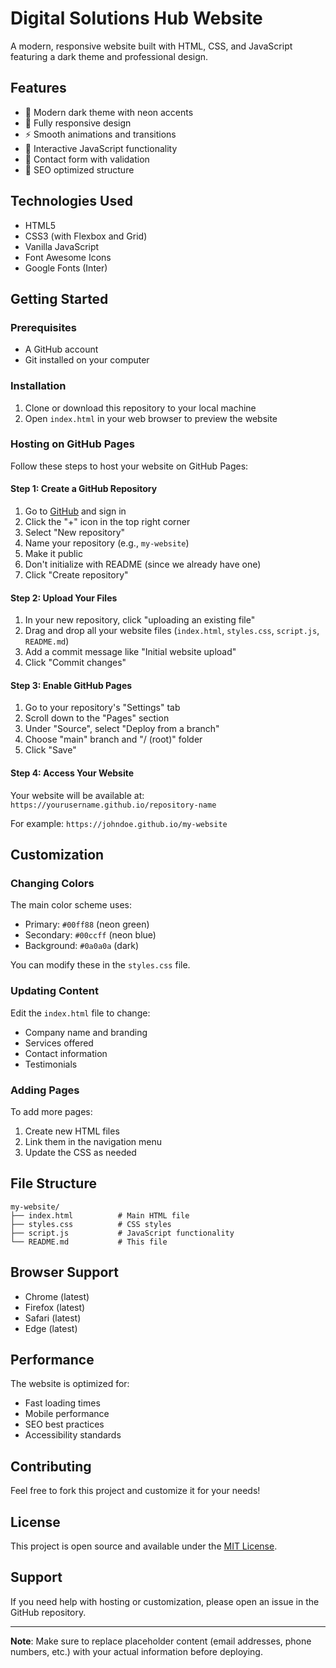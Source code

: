 # Digital Solutions Hub Website

A modern, responsive website built with HTML, CSS, and JavaScript featuring a dark theme and professional design.

## Features

- 🎨 Modern dark theme with neon accents
- 📱 Fully responsive design
- ⚡ Smooth animations and transitions
- 🔧 Interactive JavaScript functionality
- 📧 Contact form with validation
- 🎯 SEO optimized structure

## Technologies Used

- HTML5
- CSS3 (with Flexbox and Grid)
- Vanilla JavaScript
- Font Awesome Icons
- Google Fonts (Inter)

## Getting Started

### Prerequisites

- A GitHub account
- Git installed on your computer

### Installation

1. Clone or download this repository to your local machine
2. Open `index.html` in your web browser to preview the website

### Hosting on GitHub Pages

Follow these steps to host your website on GitHub Pages:

#### Step 1: Create a GitHub Repository

1. Go to [GitHub](https://github.com) and sign in
2. Click the "+" icon in the top right corner
3. Select "New repository"
4. Name your repository (e.g., `my-website`)
5. Make it public
6. Don't initialize with README (since we already have one)
7. Click "Create repository"

#### Step 2: Upload Your Files

1. In your new repository, click "uploading an existing file"
2. Drag and drop all your website files (`index.html`, `styles.css`, `script.js`, `README.md`)
3. Add a commit message like "Initial website upload"
4. Click "Commit changes"

#### Step 3: Enable GitHub Pages

1. Go to your repository's "Settings" tab
2. Scroll down to the "Pages" section
3. Under "Source", select "Deploy from a branch"
4. Choose "main" branch and "/ (root)" folder
5. Click "Save"

#### Step 4: Access Your Website

Your website will be available at:
`https://yourusername.github.io/repository-name`

For example: `https://johndoe.github.io/my-website`

## Customization

### Changing Colors

The main color scheme uses:
- Primary: `#00ff88` (neon green)
- Secondary: `#00ccff` (neon blue)
- Background: `#0a0a0a` (dark)

You can modify these in the `styles.css` file.

### Updating Content

Edit the `index.html` file to change:
- Company name and branding
- Services offered
- Contact information
- Testimonials

### Adding Pages

To add more pages:
1. Create new HTML files
2. Link them in the navigation menu
3. Update the CSS as needed

## File Structure

```
my-website/
├── index.html          # Main HTML file
├── styles.css          # CSS styles
├── script.js           # JavaScript functionality
└── README.md           # This file
```

## Browser Support

- Chrome (latest)
- Firefox (latest)
- Safari (latest)
- Edge (latest)

## Performance

The website is optimized for:
- Fast loading times
- Mobile performance
- SEO best practices
- Accessibility standards

## Contributing

Feel free to fork this project and customize it for your needs!

## License

This project is open source and available under the [MIT License](LICENSE).

## Support

If you need help with hosting or customization, please open an issue in the GitHub repository.

---

**Note**: Make sure to replace placeholder content (email addresses, phone numbers, etc.) with your actual information before deploying.
